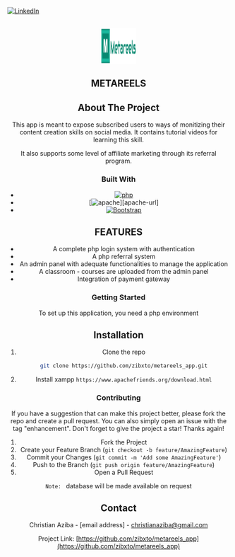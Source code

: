 <!-- PROJECT SHIELDS -->
[![LinkedIn][linkedin-shield]][linkedin-url]

<!-- PROJECT LOGO -->
<br />
<div align="center">
  <a href="https://github.com/zibxto/metareels_app">
    <img src="img/logo.png" alt="Logo" width="80" height="80">
  </a>

  <h2 align="center">METAREELS</h2>

  <!-- ABOUT THE PROJECT -->
## About The Project

This app is meant to expose subscribed users to ways of monitizing their content creation skills on social media. It contains tutorial videos for learning this skill.

It also supports some level of affiliate marketing through its referral program.


### Built With

* [![php][php.net]][php-url]
* [![apache][apache.org]][apache-url]
* [![Bootstrap][Bootstrap.com]][Bootstrap-url]

<!-- FEATURES -->
## FEATURES

* A complete php login system with authentication
* A php referral system
* An admin panel with adequate functionalities to manage the application
* A classroom - courses are uploaded from the admin panel
* Integration of payment gateway

<!-- GETTING STARTED -->
### Getting Started

To set up this application, you need a php environment

## Installation

1. Clone the repo
   ```sh
   git clone https://github.com/zibxto/metareels_app.git
   ```
2. Install xampp
   `https://www.apachefriends.org/download.html`

<!-- CONTRIBUTING -->
### Contributing

If you have a suggestion that can make this project better, please fork the repo and create a pull request. You can also simply open an issue with the tag "enhancement".
Don't forget to give the project a star! Thanks again!

1. Fork the Project
2. Create your Feature Branch (`git checkout -b feature/AmazingFeature`)
3. Commit your Changes (`git commit -m 'Add some AmazingFeature'`)
4. Push to the Branch (`git push origin feature/AmazingFeature`)
5. Open a Pull Request

`Note: ` database will be made available on request


<!-- CONTACT -->
## Contact

Christian Aziba - [email address] - christianaziba@gmail.com

Project Link: [https://github.com/zibxto/metareels_app](https://github.com/zibxto/metareels_app)


[linkedin-shield]: https://img.shields.io/badge/-LinkedIn-black.svg?style=for-the-badge&logo=linkedin&colorB=555
[linkedin-url]: https://linkedin.com/in/christianaziba
[php.net]: https://encrypted-tbn0.gstatic.com/images?q=tbn:ANd9GcTrUkm7muFx7IHCJurA_oC4sPP2IyuGYQukwlmHLKAa_A&s
[php-url]: https://php.net
[apache.org]: https://www.apache.org/images/SupportApache-small.png
[php-url]: https://httpd.apache.org/
[Bootstrap.com]: https://img.shields.io/badge/Bootstrap-563D7C?style=for-the-badge&logo=bootstrap&logoColor=white
[Bootstrap-url]: https://getbootstrap.com
